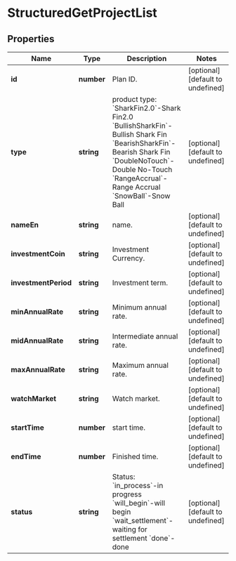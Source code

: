 # StructuredGetProjectList

## Properties

Name | Type | Description | Notes
------------ | ------------- | ------------- | -------------
**id** | **number** | Plan ID. | [optional] [default to undefined]
**type** | **string** | product type:   &#x60;SharkFin2.0&#x60;-Shark Fin2.0  &#x60;BullishSharkFin&#x60;-Bullish Shark Fin  &#x60;BearishSharkFin&#x60;-Bearish Shark Fin &#x60;DoubleNoTouch&#x60;-Double No-Touch &#x60;RangeAccrual&#x60;-Range Accrual &#x60;SnowBall&#x60;-Snow Ball | [optional] [default to undefined]
**nameEn** | **string** | name. | [optional] [default to undefined]
**investmentCoin** | **string** | Investment Currency. | [optional] [default to undefined]
**investmentPeriod** | **string** | Investment term. | [optional] [default to undefined]
**minAnnualRate** | **string** | Minimum annual rate. | [optional] [default to undefined]
**midAnnualRate** | **string** | Intermediate annual rate. | [optional] [default to undefined]
**maxAnnualRate** | **string** | Maximum annual rate. | [optional] [default to undefined]
**watchMarket** | **string** | Watch market. | [optional] [default to undefined]
**startTime** | **number** | start time. | [optional] [default to undefined]
**endTime** | **number** | Finished time. | [optional] [default to undefined]
**status** | **string** | Status:   &#x60;in_process&#x60;-in progress  &#x60;will_begin&#x60;-will begin  &#x60;wait_settlement&#x60;-waiting for settlement  &#x60;done&#x60;-done | [optional] [default to undefined]

